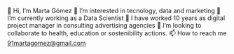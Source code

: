 👋 Hi, I’m Marta Gómez
👀 I’m interested in tecnology, data and marketing
🌱 I’m currently working as a Data Scientist 
🎯 I have worked 10 years as digital project manager in consulting advertising agencies
💞️ I’m looking to collaborate to health, education or sostenibility actions.
📫 How to reach me 91martagomez@gmail.com
